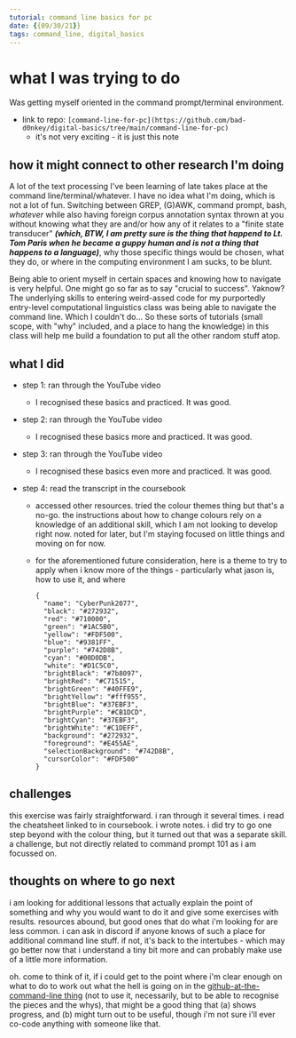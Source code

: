 ```yaml
---
tutorial: command line basics for pc
date: {{09/30/21}}
tags: command_line, digital_basics
---
```


# what I was trying to do

Was getting myself oriented in the command prompt/terminal environment. 

+ link to repo: `[command-line-for-pc](https://github.com/bad-d0nkey/digital-basics/tree/main/command-line-for-pc)`
	+ it's not very exciting - it is just this note	

## how it might connect to other research I'm doing

A lot of the text processing I've been learning of late takes place at the command line/terminal/whatever. I have no idea what I'm doing, which is not a lot of fun. Switching between GREP, (G)AWK, command prompt, bash, _whatever_ while also having foreign corpus annotation syntax thrown at you without knowing what they are and/or how any of it relates to a "finite state transducer" **_(which, BTW, I am pretty sure is the thing that happend to Lt. Tom Paris when he became a guppy human and is not a thing that happens to a language)_**, why those specific things would be chosen, what they do, or where in the computing environment I am sucks, to be blunt. 

Being able to orient myself in certain spaces and knowing how to navigate is very helpful. One might go so far as to say "crucial to success". Yaknow? The underlying skills to entering weird-assed code for my purportedly entry-level computational linguistics class was being able to navigate the command line. Which I couldn't do... So these sorts of tutorials (small scope, with "why" included, and a place to hang the knowledge) in this class will help me build a foundation to put all the other random stuff atop.   

## what I did

+ step 1: ran through the YouTube video  
	+ I recognised these basics and practiced. It was good.

+ step 2: ran through the YouTube video  
	+ I recognised these basics more and practiced. It was good.

+ step 3: ran through the YouTube video  
	+ I recognised these basics even more and practiced. It was good.
	
+ step 4: read the transcript in the coursebook 
	+ accessed other resources. tried the colour themes thing but that's a no-go. the instructions about how to change colours rely on a knowledge of an additional skill, which I am not looking to develop right now. noted for later, but I'm staying focused on little things and moving on for now. 
	+ for the aforementioned future consideration, here is a theme to try to apply when i know more of the things - particularly what jason is, how to use it, and where

		```
		{
		  "name": "CyberPunk2077",
		  "black": "#272932",
		  "red": "#710000",
		  "green": "#1AC5B0",
		  "yellow": "#FDF500",
		  "blue": "#9381FF",
		  "purple": "#742D8B",
		  "cyan": "#00D0DB",
		  "white": "#D1C5C0",
		  "brightBlack": "#7b8097",
		  "brightRed": "#C71515",
		  "brightGreen": "#40FFE9",
		  "brightYellow": "#fff955",
		  "brightBlue": "#37EBF3",
		  "brightPurple": "#CB1DCD",
		  "brightCyan": "#37EBF3",
		  "brightWhite": "#C1DEFF",
		  "background": "#272932",
		  "foreground": "#E455AE",
		  "selectionBackground": "#742D8B",
		  "cursorColor": "#FDF500"
		}
		```

## challenges 

this exercise was fairly straightforward. i ran through it several times. i read the cheatsheet linked to in coursebook. i wrote notes. i did try to go one step beyond with the colour thing, but it turned out that was a separate skill. a challenge, but not directly related to command prompt 101 as i am focussed on. 

## thoughts on where to go next

i am looking for additional lessons that actually explain the point of something and why you would want to do it and give some exercises with results. resources abound, but good ones that do what i'm looking for are less common. i can ask in discord if anyone knows of such a place for additional command line stuff. if not, it's back to the intertubes - which may go better now that i understand a tiny bit more and can probably make use of a little more information. 

oh. come to think of it, if i could get to the point where i'm clear enough on what to do to work out what the hell is going on in the [github-at-the-command-line thing](https://github.com/bad-d0nkey/digital-basics/blob/main/github-basics/log-file-for-tutorial-on-github-basics.md.md) (not to use it, necessarily, but to be able to recognise the pieces and the whys), that might be a good thing that (a) shows progress, and (b) might turn out to be useful, though i'm not sure i'll ever co-code anything with someone like that.
